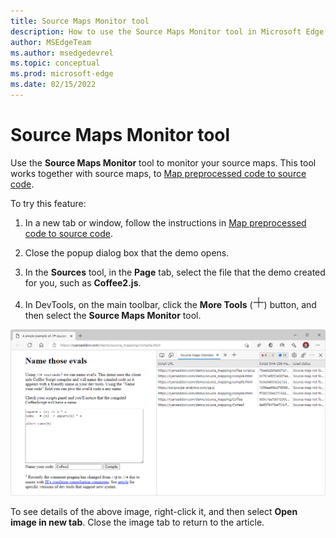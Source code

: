 ```yaml
---
title: Source Maps Monitor tool
description: How to use the Source Maps Monitor tool in Microsoft Edge DevTools.
author: MSEdgeTeam
ms.author: msedgedevrel
ms.topic: conceptual
ms.prod: microsoft-edge
ms.date: 02/15/2022
---
```

# Source Maps Monitor tool

Use the **Source Maps Monitor** tool to monitor your source maps.  This tool works together with source maps, to [Map preprocessed code to source code](../javascript/source-maps.md).

To try this feature:

1. In a new tab or window, follow the instructions in [Map preprocessed code to source code](../javascript/source-maps.md).

1. Close the popup dialog box that the demo opens.

1. In the **Sources** tool, in the **Page** tab, select the file that the demo created for you, such as **Coffee2.js**.

1. In DevTools, on the main toolbar, click the **More Tools** (![More Tools icon.](../media/more-tools-icon-light-theme.png)) button, and then select the **Source Maps Monitor** tool.

![The Source Maps Monitor tool.](../media/source-maps-monitor-tool.png)

To see details of the above image, right-click it, and then select **Open image in new tab**.  Close the image tab to return to the article.
